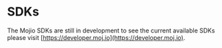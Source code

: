 # SDKs #

The Mojio SDKs are still in development to see the current available SDKs please visit [https://developer.moj.io](https://developer.moj.io).
